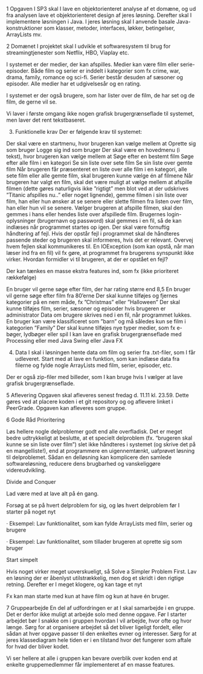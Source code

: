 1 Opgaven
I SP3 skal I lave en objektorienteret analyse af et domæne, og ud fra analysen lave et objektorienteret design af jeres løsning. Derefter skal I implementere løsningen i Java. I jeres løsning skal I anvende basale Java-konstruktioner som klasser, metoder, interfaces, løkker, betingelser, ArrayLists mv.


2 Domænet
I projektet skal I udvikle et softwaresystem til brug for streamingtjenester som Netflix, HBO, Viaplay etc.



I systemet er der medier, der kan afspilles. Medier kan være film eller serie-episoder. Både film og serier er inddelt i kategorier som fx crime, war, drama, family, romance og sci-fi. Serier består desuden af sæsoner og episoder. Alle medier har et udgivelsesår og en rating.



I systemet er der også brugere, som har lister over de film, de har set og de film, de gerne vil se.



Vi laver i første omgang ikke nogen grafisk brugergrænseflade til systemet, men laver det rent tekstbaseret.



3. Funktionelle krav
   Der er følgende krav til systemet:



Der skal være en startmenu, hvor brugeren kan vælge mellem at
Oprette sig som bruger
Logge sig ind som bruger
Der skal være en hovedmenu (i tekst), hvor brugeren kan vælge mellem at
Søge efter en bestemt film
Søge efter alle film i en kategori
Se sin liste over sete film
Se sin liste over gemte film
Når brugeren får præsenteret en liste over alle film i en kategori, alle sete film eller alle gemte film, skal brugeren kunne vælge én af filmene
Når brugeren har valgt en film, skal det være muligt at vælge mellem at afspille filmen (dette gøres naturligvis ikke ”rigtigt” men blot ved at der udskrives ”Titanic afspilles nu..” eller noget lignende), gemme filmen i sin liste over film, han eller hun ønsker at se senere eller slette filmen fra listen over film, han eller hun vil se senere. Vælger brugeren at afspille filmen, skal den gemmes i hans eller hendes liste over afspillede film.
Brugernes login-oplysninger (brugernavn og password) skal gemmes i en fil, så de kan indlæses når programmet startes op igen.
Der skal være fornuftig håndtering af fejl. Hvis der opstår fejl i programmet skal de håndteres passende steder og brugeren skal informeres, hvis det er relevant. Overvej hvem fejlen skal kommunikeres til. En IOException (som kan opstå, når man læser ind fra en fil) vil fx gøre, at programmet fra brugerens synspunkt ikke virker. Hvordan formidler vi til brugeren, at der er opstået en fejl?


Der kan tænkes en masse ekstra features ind, som fx (ikke prioriteret rækkefølge)



En bruger vil gerne søge efter film, der har rating større end 8,5
En bruger vil gerne søge efter film fra 80’erne
Der skal kunne tilføjes og fjernes kategorier på en nem måde, fx ”Christmas” eller ”Halloween”
Der skal kunne tilføjes film, serier, sæsoner og episoder hvis brugeren er administrator
Data om brugere skrives ned i en fil, når programmet lukkes.
En bruger kan være klassificeret som ”barn” og må således kun se film i kategorien ”Family”
Der skal kunne tilføjes nye typer medier, som fx e-bøger, lydbøger eller spil
I kan lave en grafisk brugergrænseflade med Processing eller med Java Swing eller Java FX

4. Data
   I skal i løsningen hente data om film og serier fra .txt-filer, som I får udleveret. Start med at lave en funktion, som kan indlæse data fra filerne og fylde nogle ArrayLists med film, serier, episoder, etc.



Der er også zip-filer med billeder, som I kan bruge hvis I vælger at lave grafisk brugergrænseflade.


5 Aflevering
Opgaven skal afleveres senest fredag d. 11.11 kl. 23.59. Dette gøres ved at placere koden i et git repository og og aflevere linket i PeerGrade. Opgaven kan afleveres som gruppe.


6 Gode Råd
Prioritering

Løs hellere nogle delproblemer godt end alle overfladisk. Det er meget bedre udtrykkeligt at beslutte, at et specielt delproblem (fx. “brugeren skal kunne se sin liste over film”) slet ikke håndteres i systemet (og skrive det på en mangelliste!), end at programmere en uigennemtænkt, uafprøvet løsning til delproblemet. Sådan en delløsning kan komplicere den samlede softwareløsning, reducere dens brugbarhed og vanskeliggøre videreudvikling.



Divide and Conquer

Lad være med at lave alt på én gang.



Forsøg at se på hvert delproblem for sig, og løs hvert delproblem før I starter på noget nyt

·      Eksempel: Lav funktionalitet, som kan fylde ArrayLists med film, serier og brugere

·      Eksempel: Lav funktionalitet, som tillader brugeren at oprette sig som bruger



Start simpelt

Hvis noget virker meget uoverskueligt, så Solve a Simpler Problem First. Lav en løsning der er åbenlyst utilstrækkelig, men dog et skridt i den rigtige retning. Derefter er I meget klogere, og kan tage et nyt



Fx kan man starte med kun at have film og kun at have én bruger.



7 Gruppearbejde
En del af udfordringen er at I skal samarbejde i en gruppe. Det er derfor ikke muligt at arbejde solo med denne opgave. Før I starter arbejdet bør I snakke om i gruppen hvordan I vil arbejde, hvor ofte og hvor længe. Sørg for at organisere arbejdet så det bliver ligeligt fordelt, eller sådan at hver opgave passer til den enkeltes evner og interesser. Sørg for at jeres klassediagram hele tiden er i en tilstand hvor det fungerer som aftale for hvad der bliver kodet.

Vi ser hellere at alle i gruppen kan bevare overblik over koden end at enkelte gruppemedlemmer får implementeret af en masse features.


